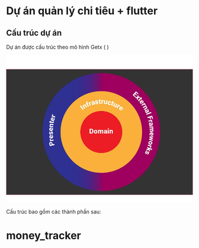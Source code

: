# Dự án quản lý chi tiêu + flutter

## Cấu trúc dự án

Dự án được cấu trúc theo mô hình Getx ( )

![alt text](./documents/images/image.png)

Cấu trúc bao gồm các thành phần sau: 

# money_tracker
